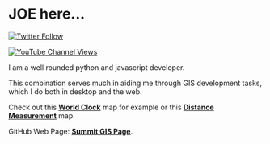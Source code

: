 # JOE here...


[![Twitter Follow](https://img.shields.io/twitter/follow/JWokiri)](https://twitter.com/JWokiri)

[![YouTube Channel Views](https://img.shields.io/youtube/channel/views/UCt8lLDi8GSnuypg5bSlFAhw)](https://www.youtube.com/channel/UCt8lLDi8GSnuypg5bSlFAhw)


I am a well rounded python and javascript developer.

This combination serves much in aiding me through GIS development tasks, which I do both in desktop and the web.

Check out this [**World Clock**](https://wokiri.github.io/world_clock.html) map for example or this [**Distance Measurement**](https://wokiri.github.io/measure_distances.html) map.






GitHub Web Page: [**Summit GIS Page**](https://wokiri.github.io/).